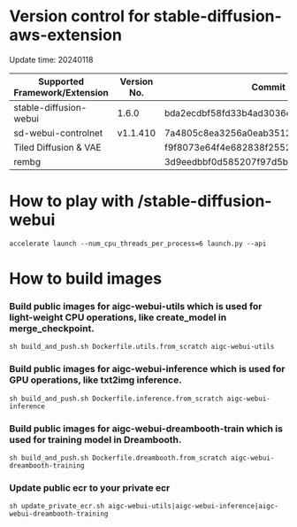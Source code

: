 # Version control for stable-diffusion-aws-extension

Update time: 20240118

| Supported Framework/Extension | Version No.| Commit ID |
| --------------------- | --------- |  --------- |
| stable-diffusion-webui|1.6.0|bda2ecdbf58fd33b4ad3036ed5cc13eef02747ae|
| sd-webui-controlnet | v1.1.410|7a4805c8ea3256a0eab3512280bd4f84ca0c8182|
| Tiled Diffusion & VAE | |f9f8073e64f4e682838f255215039ba7884553bf|
| rembg | |3d9eedbbf0d585207f97d5b21e42f32c0042df70|

# How to play with /stable-diffusion-webui

```
accelerate launch --num_cpu_threads_per_process=6 launch.py --api

```

# How to build images

### Build public images for aigc-webui-utils which is used for light-weight CPU operations, like create_model in merge_checkpoint.

```
sh build_and_push.sh Dockerfile.utils.from_scratch aigc-webui-utils

```

### Build public images for aigc-webui-inference which is used for GPU operations, like txt2img inference.

```
sh build_and_push.sh Dockerfile.inference.from_scratch aigc-webui-inference

```

### Build public images for aigc-webui-dreambooth-train which is used for training model in Dreambooth.

```
sh build_and_push.sh Dockerfile.dreambooth.from_scratch aigc-webui-dreambooth-training

```

### Update public ecr to your private ecr

```
sh update_private_ecr.sh aigc-webui-utils|aigc-webui-inference|aigc-webui-dreambooth-training

```
